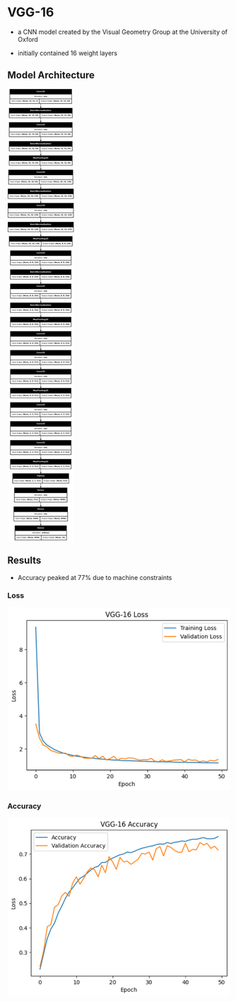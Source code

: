 # VGG-16

* a CNN model created by the Visual Geometry Group at the University of Oxford

* initially contained 16 weight layers

## Model Architecture

![Model Architecture](./images//model_architecture.png)

## Results

* Accuracy peaked at 77% due to machine constraints

### Loss

![Model Loss](./images/vgg_loss.png)

### Accuracy

![Model Accuracy](./images/vgg_accuracy.png)